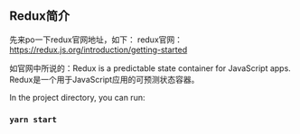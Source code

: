 ## Redux简介
先来po一下redux官网地址，如下：
redux官网：https://redux.js.org/introduction/getting-started

如官网中所说的：Redux is a predictable state container for JavaScript apps.
Redux是一个用于JavaScript应用的可预测状态容器。




In the project directory, you can run:

### `yarn start`